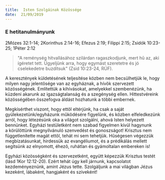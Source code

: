 ```yaml
---
title:  Isten Szolgáinak Közössége
date:  21/09/2019
---
```


### E hetitanulmányunk
2Mózes 32:1-14; 2Korinthus 2:14-16; Efezus 2:19; Filippi 2:15; Zsidók 10:23-25; 1Péter 2:12

> <p></p>
> "A reménység hitvallásához szilárdan ragaszkodjunk, mert hû az, aki ígéretet tett. Ügyeljünk arra, hogy egymást szeretetre és jó cselekedetre buzdítsuk" (Zsid 10:23-24, RÚF).

A keresztények küldetésének teljesítése közben nem becsülhetjük le, hogy milyen nagy jelentõsége van az egyháznak, a hívõk szervezett közösségének. Említettük a kihívásokat, amelyekkel szembenézünk, ha küzdeni akarunk az igazságtalanság és a szegénység ellen. Hittestvéreink közösségé­ben összefogva áldást hozhatunk a többi embernek.

Megkísérthet viszont, hogy ettõl eltérjünk, ha csak a saját gyülekezetünk/egyházunk mûködésére figyelünk, és közben elfeledkezünk arról, hogy létezésünk oka a világot szolgálni, ahová Isten helyezett bennünket. Egyházi testületként nem szabad figyelmen kívül hagynunk a körülöttünk megnyilvánuló szenvedést és gonoszságot! Krisztus nem függetlenítette magát ettõl, tehát mi sem tehetjük. Hûségesen végezzük megbízatásunkat, hirdessük az evangéliumot, és a prédikálás mellett segítsünk az elnyomott, éhezõ, ruhátlan és gyámoltalan embereken is!

Egyházi közösségként és szervezetként, együtt képezzük Krisztus testét (lásd 1Kor 12:12-20). Ezért tehát úgy kell járnunk, kapcsolatot kezdeményeznünk, amint Jézus tette. Szolgáljunk a mai világban Jézus kezeként, lábaként, hangjaként és szíveként!